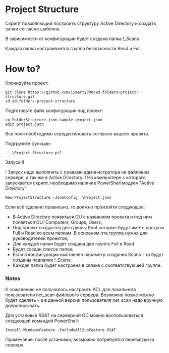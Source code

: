 # Project Structure

Скрипт повзоляющий построить структуру Active Directory и создать папки согласно шаблона.

В зависимости от конфигурации будет создана папка !_Scans

Каждая папка настраивается группа безопасности Read и Full.

# How to?

Клонируйте проект:
```
git clone https://github.com/iSmartyPRO/ad-folders-project-structure.git
cd ad-folders-project-structure
```

Подготовьте файл конфигурации под проект:
```
cp FolderStructure.json.sample project.json
edit project.json
```
Все поля необходимо отредактировать согласно вашего проекта.

Подгрузите функции:
```
. .\Project-Structure.ps1
```

Запуск!!!

! Запуск надо выполнять с правами администратора на файловом сервере, а так же в Active Directory.
! На компьютере с которого запускается скрипт, необходимо наличие PowerShell модуля "Active Directory"

```
New-ProjectStructure -JsonConfig .\Project.json
```

Если всё сделано правильно, то должно произойти следующее:

* В Active Directory появиться OU с названием проекта и под ним появяться OU: Computers, Groups, Users;
* Под проект создастся две группы Root которые будут иметь доступы Full и Read ко всем папкам. В основном эта группа нужна для руководителей проектов;
* Для каждой папки будет создана две группs Full и Read
* Будет создан список папок;
* Если в конфигурации выставлен параметр создания Scans - то будут созданы подпапки !_Scans;
* Каждая папка будет настроена в связке с соответствующей группе.


### Notes
К сожалению не получилось настроить ACL для локального пользователя net_scan файлового сервера. Возможно позже можно будет сделать - а в данной версии пользователя net_scan надо вручную допрописывать.

Для установки RSAT на серверной ОС можно воспользоваться следующей командой PowerShell:

```
Install-WindowsFeature -IncludeAllSubFeature RSAT
```
Примечание: посте установки, возможно потребуется перезагрузка сервера.